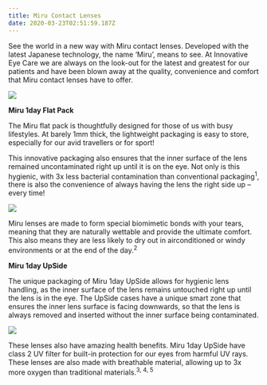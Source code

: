 ```yaml
---
title: Miru Contact Lenses
date: 2020-03-23T02:51:59.187Z
---
```

See the world in a new way with Miru contact lenses. Developed with the latest Japanese technology, the name ‘Miru’, means to see. At Innovative Eye Care we are always on the look-out for the latest and greatest for our patients and have been blown away at the quality, convenience and comfort that Miru contact lenses have to offer.

![](/uploads/miru.jpg)

**Miru 1day Flat Pack**

The Miru flat pack is thoughtfully designed for those of us with busy lifestyles. At barely 1mm thick, the lightweight packaging is easy to store, especially for our avid travellers or for sport!  

This innovative packaging also ensures that the inner surface of the lens remained uncontaminated right up until it is on the eye. Not only is this hygienic, with 3x less bacterial contamination than conventional packaging<sup>1</sup>, there is also the convenience of always having the lens the right side up – every time! 

![](/uploads/capture.jpg)

Miru lenses are made to form special biomimetic bonds with your tears, meaning that they are naturally wettable and provide the ultimate comfort. This also means they are less likely to dry out in airconditioned or windy environments or at the end of the day.<sup>2</sup>  

**Miru 1day UpSide**

The unique packaging of Miru 1day UpSide allows for hygienic lens handling, as the inner surface of the lens remains untouched right up until the lens is in the eye. The UpSide cases have a unique smart zone that ensures the inner lens surface is facing downwards, so that the lens is always removed and inserted without the inner surface being contaminated.    

![](/uploads/srgte.jpg)

These lenses also have amazing health benefits. Miru 1day UpSide have class 2 UV filter for built-in protection for our eyes from harmful UV rays. These lenses are also made with breathable material, allowing up to 3x more oxygen than traditional materials.<sup>3, 4, 5</sup>